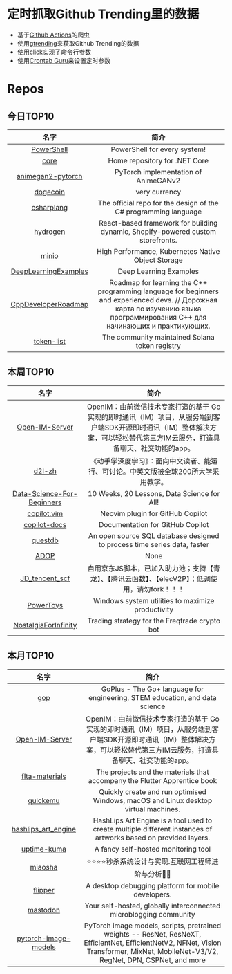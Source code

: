 # 定时抓取Github Trending里的数据
* 基于[Github Actions](https://docs.github.com/en/actions)的爬虫
* 使用[gtrending](https://github.com/hedythedev/gtrending)来获取Github Trending的数据
* 使用[click](https://github.com/pallets/click)实现了命令行参数
* 使用[Crontab Guru](https://crontab.guru/)来设置定时参数

# Repos
## 今日TOP10 
<!-- START OF DAILY_TOP10_REPOS -->
| 名字 | 简介 |
| :----: | :----: |
| [PowerShell](https://github.com/PowerShell/PowerShell) | PowerShell for every system! |
| [core](https://github.com/dotnet/core) | Home repository for .NET Core |
| [animegan2-pytorch](https://github.com/bryandlee/animegan2-pytorch) | PyTorch implementation of AnimeGANv2 |
| [dogecoin](https://github.com/dogecoin/dogecoin) | very currency |
| [csharplang](https://github.com/dotnet/csharplang) | The official repo for the design of the C# programming language |
| [hydrogen](https://github.com/Shopify/hydrogen) | React-based framework for building dynamic, Shopify-powered custom storefronts. |
| [minio](https://github.com/minio/minio) | High Performance, Kubernetes Native Object Storage |
| [DeepLearningExamples](https://github.com/NVIDIA/DeepLearningExamples) | Deep Learning Examples |
| [CppDeveloperRoadmap](https://github.com/salmer/CppDeveloperRoadmap) | Roadmap for learning the C++ programming language for beginners and experienced devs. // Дорожная карта по изучению языка программирования C++ для начинающих и практикующих. |
| [token-list](https://github.com/solana-labs/token-list) | The community maintained Solana token registry |
<!-- END OF DAILY_TOP10_REPOS -->

## 本周TOP10
<!-- START OF WEEKLY_TOP10_REPOS -->
| 名字 | 简介 |
| :----: | :----: |
| [Open-IM-Server](https://github.com/OpenIMSDK/Open-IM-Server) | OpenIM：由前微信技术专家打造的基于 Go 实现的即时通讯（IM）项目，从服务端到客户端SDK开源即时通讯（IM）整体解决方案，可以轻松替代第三方IM云服务，打造具备聊天、社交功能的app。 |
| [d2l-zh](https://github.com/d2l-ai/d2l-zh) | 《动手学深度学习》：面向中文读者、能运行、可讨论。中英文版被全球200所大学采用教学。 |
| [Data-Science-For-Beginners](https://github.com/microsoft/Data-Science-For-Beginners) | 10 Weeks, 20 Lessons, Data Science for All! |
| [copilot.vim](https://github.com/github/copilot.vim) | Neovim plugin for GitHub Copilot |
| [copilot-docs](https://github.com/github/copilot-docs) | Documentation for GitHub Copilot |
| [questdb](https://github.com/questdb/questdb) | An open source SQL database designed to process time series data, faster |
| [ADOP](https://github.com/darglein/ADOP) | None |
| [JD_tencent_scf](https://github.com/zero205/JD_tencent_scf) | 自用京东JS脚本，已加入助力池；支持【青龙】、【腾讯云函数】、【elecV2P】；低调使用，请勿fork！！！ |
| [PowerToys](https://github.com/microsoft/PowerToys) | Windows system utilities to maximize productivity |
| [NostalgiaForInfinity](https://github.com/iterativv/NostalgiaForInfinity) | Trading strategy for the Freqtrade crypto bot |
<!-- END OF WEEKLY_TOP10_REPOS -->

## 本月TOP10
<!-- START OF MONTHLY_TOP10_REPOS -->
| 名字 | 简介 |
| :----: | :----: |
| [gop](https://github.com/goplus/gop) | GoPlus - The Go+ language for engineering, STEM education, and data science |
| [Open-IM-Server](https://github.com/OpenIMSDK/Open-IM-Server) | OpenIM：由前微信技术专家打造的基于 Go 实现的即时通讯（IM）项目，从服务端到客户端SDK开源即时通讯（IM）整体解决方案，可以轻松替代第三方IM云服务，打造具备聊天、社交功能的app。 |
| [flta-materials](https://github.com/raywenderlich/flta-materials) | The projects and the materials that accompany the Flutter Apprentice book |
| [quickemu](https://github.com/wimpysworld/quickemu) | Quickly create and run optimised Windows, macOS and Linux desktop virtual machines. |
| [hashlips_art_engine](https://github.com/HashLips/hashlips_art_engine) | HashLips Art Engine is a tool used to create multiple different instances of artworks based on provided layers. |
| [uptime-kuma](https://github.com/louislam/uptime-kuma) | A fancy self-hosted monitoring tool |
| [miaosha](https://github.com/qiurunze123/miaosha) | ⭐⭐⭐⭐秒杀系统设计与实现.互联网工程师进阶与分析🙋🐓 |
| [flipper](https://github.com/facebook/flipper) | A desktop debugging platform for mobile developers. |
| [mastodon](https://github.com/mastodon/mastodon) | Your self-hosted, globally interconnected microblogging community |
| [pytorch-image-models](https://github.com/rwightman/pytorch-image-models) | PyTorch image models, scripts, pretrained weights -- ResNet, ResNeXT, EfficientNet, EfficientNetV2, NFNet, Vision Transformer, MixNet, MobileNet-V3/V2, RegNet, DPN, CSPNet, and more |
<!-- END OF MONTHLY_TOP10_REPOS -->
